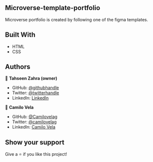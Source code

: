 ## Microverse-template-portfolio
Microverse portfolio is created by following one of the figma templates.

## Built With

- HTML
- CSS

## Authors

👤 **Tahseen Zahra (owner)**

- GitHub: [@githubhandle](https://github.com/tahseenzahra)
- Twitter: [@twitterhandle](https://twitter.com/tahseen1zahra)
- LinkedIn: [LinkedIn](https://www.linkedin.com/in/tahseenzahra/)

👤 **Camilo Vela**

- GitHub: [@Camilovelag](https://github.com/Camilovelag)
- Twitter: [@camilovelag](https://twitter.com/camilovelag)
- LinkedIn: [Camilo Vela](https://www.linkedin.com/in/camilovelag/)

## Show your support

Give a ⭐️ if you like this project!